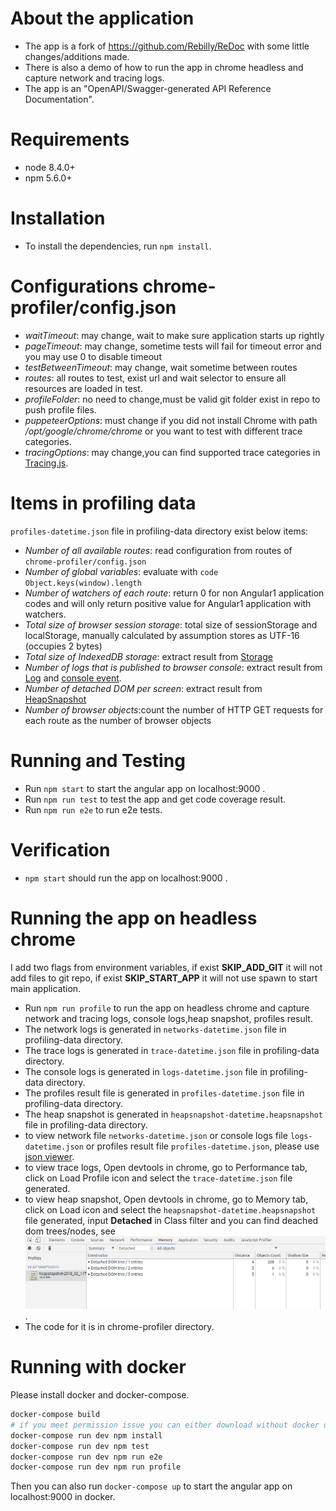 # About the application

* The app is a fork of https://github.com/Rebilly/ReDoc with some little changes/additions made.
* There is also a demo of how to run the app in chrome headless and capture network and tracing logs.
* The app is an "OpenAPI/Swagger-generated API Reference Documentation".

# Requirements

* node 8.4.0+
* npm 5.6.0+


# Installation

* To install the dependencies, run ` npm install `.

# Configurations chrome-profiler/config.json
- *waitTimeout*: may change, wait to make sure application starts up rightly
- *pageTimeout*: may change, sometime tests will fail for timeout error and you may use 0 to disable timeout
- *testBetweenTimeout*: may change, wait sometime between routes
- *routes*: all routes to test, exist url and wait selector to ensure all resources are loaded in test.
- *profileFolder*: no need to change,must be valid git folder exist in repo to push profile files.
- *puppeteerOptions*: must change if you did not install Chrome with path */opt/google/chrome/chrome* or you want to test with different trace categories.
- *tracingOptions*: may change,you can find supported trace categories in [Tracing.js](https://github.com/GoogleChrome/puppeteer/blob/master/lib/Tracing.js).

# Items in profiling data
`profiles-datetime.json` file in profiling-data directory exist below items:
- *Number of all available routes*: read configuration from routes of  `chrome-profiler/config.json`
- *Number of global variables*: evaluate with `code Object.keys(window).length`
- *Number of watchers of each route*: return 0 for non Angular1 application codes and will only return positive value for Angular1 application with watchers.
- *Total size of browser session storage*: total size of sessionStorage and localStorage, manually calculated by assumption stores as UTF-16 (occupies 2 bytes)
- *Total size of IndexedDB storage*: extract result from [Storage](https://chromedevtools.github.io/devtools-protocol/tot/Storage)
- *Number of logs that is published to browser console*: extract result from [Log](https://chromedevtools.github.io/devtools-protocol/tot/Loge) and [console event](https://github.com/GoogleChrome/puppeteer/blob/master/docs/api.md#event-console).
- *Number of detached DOM per screen*: extract result from [HeapSnapshot](https://chromedevtools.github.io/devtools-protocol/tot/HeapProfiler#event-addHeapSnapshotChunk)
- *Number of browser objects*:count the number of HTTP GET requests for each route as the number of browser objects

# Running and Testing

* Run ` npm start ` to start the angular app on localhost:9000 .
* Run ` npm run test ` to test the app and get code coverage result.
* Run ` npm run e2e ` to run e2e tests.


# Verification

* ` npm start ` should run the app on localhost:9000 .


# Running the app on headless chrome
I add two flags from environment variables, if exist **SKIP_ADD_GIT** it will not add files to git repo, if exist **SKIP_START_APP** it will not use spawn to start main application.
* Run ` npm run profile ` to run the app on headless chrome and capture network and tracing logs, console logs,heap snapshot, profiles result.
* The network logs is generated in `networks-datetime.json` file in profiling-data directory.
* The trace logs is generated in `trace-datetime.json` file in profiling-data directory.
* The console logs is generated in `logs-datetime.json` file in profiling-data directory.
* The profiles result file is generated in `profiles-datetime.json` file in profiling-data directory.
* The heap snapshot is generated in `heapsnapshot-datetime.heapsnapshot` file in profiling-data directory.
* to view network file `networks-datetime.json` or console logs file `logs-datetime.json` or profiles result file `profiles-datetime.json`, please use [json viewer](http://jsonviewer.stack.hu/).
* to view trace logs, Open devtools in chrome, go to Performance tab, click on Load Profile icon and select the `trace-datetime.json` file generated.
* to view heap snapshot, Open devtools in chrome, go to Memory tab, click on Load icon and select the `heapsnapshot-datetime.heapsnapshot` file generated,
input **Detached** in Class filter and you can find deached dom trees/nodes, see ![Alt text](docs/images/Detached.png?raw=true "Detached").
* The code for it is in chrome-profiler directory.

# Running with docker
Please install docker and docker-compose.
```sh
docker-compose build
# if you meet permission issue you can either download without docker or add --unsafe option
docker-compose run dev npm install
docker-compose run dev npm test
docker-compose run dev npm run e2e
docker-compose run dev npm run profile
```
Then you can also run `docker-compose up` to start the angular app on localhost:9000 in docker.
